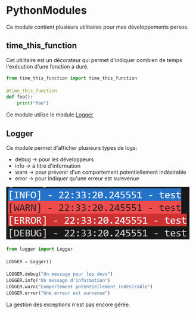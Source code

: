 # PythonModules

Ce module contient plusieurs utilitaires pour mes développements persos.

## time_this_function

Cet utilitaire est un décorateur qui permet d'indiquer combien de temps l'exécution d'une fonction a duré.

```python
from time_this_function import time_this_function

@time_this_function
def foo():
    print("foo")
```

Ce module utilise le module [Logger](#logger)

## Logger

Ce module permet d'afficher plusieurs types de logs:

- debug -> pour les développeurs
- info -> à titre d'information
- warn -> pour prévenir d'un comportement potentiellement indésirable
- error -> pour indiquer qu'une erreur est surevenue

![image montrant les différents rendus des logs](image.png)

```python
from logger import Logger

LOGGER = Logger()

LOGGER.debug("Un message pour les devs")
LOGGER.info("Un message d'information")
LOGGER.warn("Comportement potentiellement indésirable")
LOGGER.error("Une erreur est survenue")
```

La gestion des exceptions n'est pas encore gérée.
